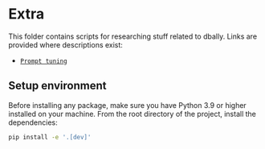 # Extra

This folder contains scripts for researching stuff related to dbally. Links are provided where descriptions exist:

- [`Prompt tuning`](prompt_tuning/README.md)

## Setup environment

Before installing any package, make sure you have Python 3.9 or higher installed on your machine. From the root directory of the project, install the dependencies:

```bash
pip install -e '.[dev]'
```
